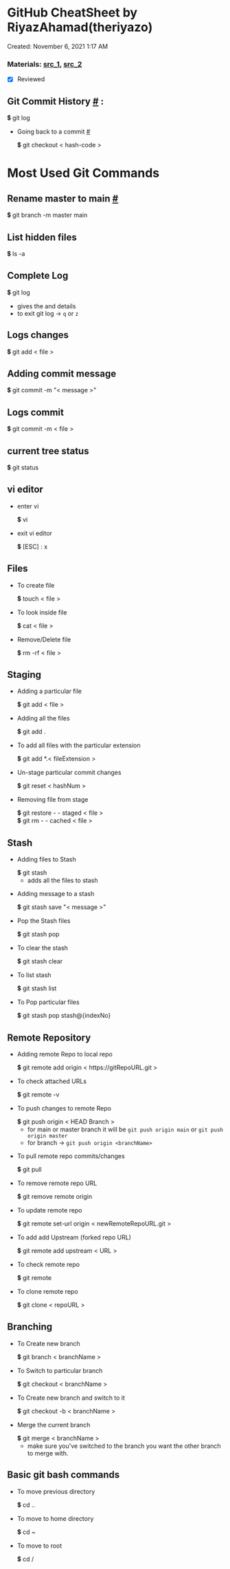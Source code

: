 # GitHub CheatSheet by RiyazAhamad(theriyazo)

Created: November 6, 2021 1:17 AM
### Materials: [src_1](https://git-scm.com/docs/git), [src_2](https://developer.mozilla.org/en-US/docs/Web/JavaScript)
- [x] Reviewed

## Git Commit History [#](https://git-scm.com/docs/git#Documentation/git.txt-ahrefdocsgit-loggit-log1a) :

<aside>
💲  git log 

</aside>

- Going back to a commit [#](https://git-scm.com/docs/git#Documentation/git.txt-ahrefdocsgit-checkoutgit-checkout1a)
    
    <aside>
    💲  git checkout < hash-code > 
    
    </aside>
    

# Most Used Git Commands

## Rename master to main [#](https://www.git-tower.com/learn/git/faq/git-rename-master-to-main)

<aside>
💲  git branch -m master main 

</aside>

## List hidden files

<aside>
💲  ls -a 

</aside>

## Complete Log

<aside>
💲  git log 

</aside>

- gives the <hashNumber> and details
- to exit git log → `q` or `z`

## Logs changes

<aside>
💲  git add < file > 

</aside>

## Adding commit message

<aside>
💲  git commit -m "< message >" 

</aside>

## Logs commit

<aside>
💲  git commit -m < file > 

</aside>

## current tree status

<aside>
💲  git status 

</aside>

## vi editor

- enter vi
    
    <aside>
    💲  vi 
    
    </aside>
    
- exit vi editor
    
    <aside>
    💲 [ESC] : x
    
    </aside>
    

## Files

- To create file
    
    <aside>
    💲  touch < file > 
    
    </aside>
    
- To look inside file
    
    <aside>
    💲  cat < file > 
    
    </aside>
    
- Remove/Delete file
    
    <aside>
    💲  rm -rf < file > 
    
    </aside>
    

## Staging

- Adding a particular file
    
    <aside>
    💲  git add < file > 
    
    </aside>
    
- Adding all the files
    
    <aside>
    💲  git add . 
    
    </aside>
    
- To add all files with the particular extension
    
    <aside>
    💲  git add *.< fileExtension >
    
    </aside>
    
- Un-stage particular commit changes
    
    <aside>
    💲  git reset < hashNum > 
    
    </aside>
    
- Removing file from stage
    
    <aside>
    💲  git restore - - staged < file > 
    
    </aside>
    
    <aside>
    💲  git rm - - cached < file > 
    
    </aside>
    

## Stash

- Adding files to  Stash
    
    <aside>
    💲  git stash 
    
    </aside>
    
    - adds all the files to stash
- Adding message to a stash
    
    <aside>
    💲  git stash save "< message >" 
    
    </aside>
    
- Pop the Stash files
    
    <aside>
    💲  git stash pop 
    
    </aside>
    
- To clear the stash
    
    <aside>
    💲  git stash clear 
    
    </aside>
    
- To list stash
    
    <aside>
    💲  git stash list 
    
    </aside>
    
- To Pop particular files
    
    <aside>
    💲  git stash pop stash@{indexNo} 
    
    </aside>
    

## Remote Repository

- Adding remote Repo to local repo
    
    <aside>
    💲  git remote add origin < https://gitRepoURL.git > 
    
    </aside>
    
- To check attached URLs
    
    <aside>
    💲  git remote -v 
    
    </aside>
    
- To push changes to remote Repo
    
    <aside>
    💲  git push origin < HEAD Branch > 
    
    </aside>
    
    - for main or master branch it will be `git push origin main` or `git push origin master`
    - for branch → `git push origin <branchName>`
- To pull remote repo commits/changes
    
    <aside>
    💲  git pull 
    
    </aside>
    
- To remove remote repo URL
    
    <aside>
    💲  git remove remote origin 
    
    </aside>
    
- To update remote repo
    
    <aside>
    💲  git remote set-url origin < newRemoteRepoURL.git > 
    
    </aside>
    
- To add add Upstream (forked repo URL)
    
    <aside>
    💲  git remote add upstream < URL > 
    
    </aside>
    
- To check remote repo
    
    <aside>
    💲  git remote 
    
    </aside>
    
- To clone remote repo
    
    <aside>
    💲  git clone < repoURL > 
    
    </aside>
    

## Branching

- To Create new branch
    
    <aside>
    💲  git branch < branchName > 
    
    </aside>
    
- To Switch to particular branch
    
    <aside>
    💲  git checkout < branchName > 
    
    </aside>
    
- To Create new branch and switch to it
    
    <aside>
    💲  git checkout -b < branchName > 
    
    </aside>
    
- Merge the current branch
    
    <aside>
    💲  git merge < branchName > 
    
    </aside>
    
    - make sure you've switched to the branch you want the other branch to merge with.

## Basic git bash commands

- To move previous directory
    
    <aside>
    💲  cd .. 
    
    </aside>
    
- To move to home directory
    
    <aside>
    💲  cd ~ 
    
    </aside>
    
- To move to root
    
    <aside>
    💲  cd / 
    
    </aside>
